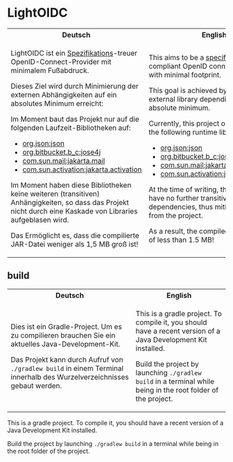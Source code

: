 # LightOIDC

<table>
    <tr>
        <th>Deutsch</th>
        <th>English</th>
    </tr>
    <tr>
        <td>

LightOIDC ist ein [Spezifikations][specification]-treuer OpenID-Connect-Provider mit minimalem Fußabdruck.

Dieses Ziel wird durch Minimierung der externen Abhängigkeiten auf ein absolutes Minimum erreicht:

Im Moment baut das Projekt nur auf die folgenden Laufzeit-Bibliotheken auf:

* [org.json:json](https://github.com/douglascrockford/JSON-java)
* [org.bitbucket.b_c:jose4j](https://bitbucket.org/b_c/jose4j)
* [com.sun.mail:jakarta.mail](https://projects.eclipse.org/projects/ee4j.mail)
* [com.sun.activation:jakarta.activation](https://projects.eclipse.org/projects/ee4j.jaf)

Im Moment haben diese Bibliotheken keine weiteren (transitiven) Anhängigkeiten, so dass das Projekt nicht durch eine Kaskade von Libraries aufgeblasen wird.

Das Ermöglicht es, dass die compilierte JAR-Datei weniger als 1,5 MB groß ist!

</td>
<td>

This aims to be a [specification] compliant OpenID connect provider with minimal footprint.

This goal is achieved by reducing external library dependiencies to an absolute minimum.

Currently, this project only depends on the following runtime libraries:

* [org.json:json](https://github.com/douglascrockford/JSON-java)
* [org.bitbucket.b_c:jose4j](https://bitbucket.org/b_c/jose4j)
* [com.sun.mail:jakarta.mail](https://projects.eclipse.org/projects/ee4j.mail)
* [com.sun.activation:jakarta.activation](https://projects.eclipse.org/projects/ee4j.jaf)

At the time of writing, these libraries have no further transitive dependencies, thus mitigating any bloat from the project.

As a result, the compiled jar has a size of less than 1.5 MB!

</td>
</tr>
</table>

## build

<table>
    <tr>
        <th>Deutsch</th>
        <th>English</th>
    </tr>
    <tr>
        <td>

Dies ist ein Gradle-Project. Um es zu compilieren brauchen Sie ein aktuelles Java-Development-Kit. 

Das Projekt kann durch Aufruf von `./gradlew build` in einem Terminal innerhalb des Wurzelverzeichnisses gebaut werden.

</td>
<td>

This is a gradle project. To compile it, you should have a recent version of a Java Development Kit installed.

Build the project by launching `./gradlew build` in a terminal while being in the root folder of the project.

</td>
</tr>
</table>

This is a gradle project. To compile it, you should have a recent version of a Java Development Kit installed.

Build the project by launching `./gradlew build` in a terminal while being in the root folder of the project.

[specification]: https://openid.net/specs/openid-connect-core-1_0.html